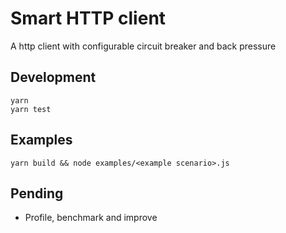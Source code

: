 # Smart HTTP client
A http client with configurable circuit breaker and back pressure

## Development
```
yarn
yarn test
```

## Examples
```
yarn build && node examples/<example scenario>.js
```

## Pending 
- Profile, benchmark and improve
